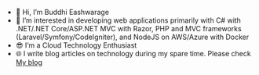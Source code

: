 - 👋 Hi, I’m Buddhi Eashwarage
- 👀 I’m interested in developing web applications primarily with C# with .NET/.NET Core/ASP.NET MVC with Razor, PHP and MVC frameworks (Laravel/Symfony/CodeIgniter), and NodeJS on AWS/Azure with Docker
- 😎 I’m a Cloud Technology Enthusiast
- 🌐 I write blog articles on technology during my spare time. Please check [My blog](https://dev.to/donbuddhi)

<!---
BuddhiEash/BuddhiEash is a ✨ special ✨ repository because its `README.md` (this file) appears on your GitHub profile.
You can click the Preview link to take a look at your changes.
--->
